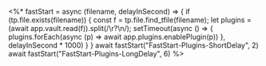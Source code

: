 <%*
fastStart = async (filename, delayInSecond) => {
    if (tp.file.exists(filename)) {
        const f = tp.file.find_tfile(filename);
        let plugins = (await app.vault.read(f)).split(/\r?\n/);
        setTimeout(async () => {
            plugins.forEach(async (p) => await app.plugins.enablePlugin(p))
        }, delayInSecond * 1000)
    }
}
await fastStart("FastStart-Plugins-ShortDelay", 2)
await fastStart("FastStart-Plugins-LongDelay", 6)
%>


